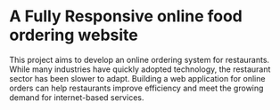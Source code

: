 # A Fully Responsive online food ordering website
This project aims to develop an online ordering system for restaurants. While many industries have quickly adopted technology, the restaurant sector has been slower to adapt. Building a web application for online orders can help restaurants improve efficiency and meet the growing demand for internet-based services.
